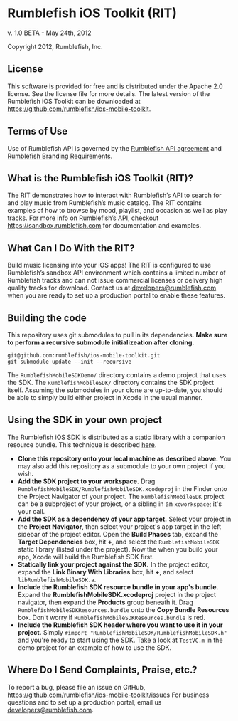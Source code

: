 # Rumblefish iOS Toolkit (RIT)

v. 1.0 BETA - May 24th, 2012

Copyright 2012, Rumblefish, Inc.

## License

This software is provided for free and is distributed under the Apache 2.0 license. See the license file for more details. The latest version of the Rumblefish iOS Toolkit can be downloaded at https://github.com/rumblefish/ios-mobile-toolkit.

## Terms of Use

Use of Rumblefish API is governed by the [Rumblefish API agreement](https://sandbox.rumblefish.com/agreement) and [Rumblefish Branding Requirements](https://sandbox.rumblefish.com/branding).

## What is the Rumblefish iOS Toolkit (RIT)?

The RIT demonstrates how to interact with Rumblefish’s API to search for and play music from Rumblefish’s music catalog. The RIT contains examples of how to browse by mood, playlist, and occasion as well as play tracks. For more info on Rumblefish’s API, checkout https://sandbox.rumblefish.com for documentation and examples.

## What Can I Do With the RIT?

Build music licensing into your iOS apps! The RIT is configured to use Rumblefish’s sandbox API environment which contains a limited number of Rumblefish tracks and can not issue commercial licenses or delivery high quality tracks for download. Contact us at developers@rumblefish.com when you are ready to set up a production portal to enable these features.

## Building the code

This repository uses git submodules to pull in its dependencies. **Make sure to perform a recursive submodule initializeation after cloning.**

    git@github.com:rumblefish/ios-mobile-toolkit.git
    git submodule update --init --recursive
    

The `RumblefishMobileSDKDemo/` directory contains a demo project that uses the SDK. The `RumblefishMobileSDK/` directory contains the SDK project itself. Assuming the submodules in your clone are up-to-date, you should be able to simply build either project in Xcode in the usual manner.

## Using the SDK in your own project

The Rumblefish iOS SDK is distributed as a static library with a companion resource bundle. This technique is described [here](http://www.galloway.me.uk/tutorials/ios-library-with-resources/).

- **Clone this repository onto your local machine as described above.** You may also add this repository as a submodule to your own project if you wish.
- **Add the SDK project to your workspace.** Drag `RumblefishMobileSDK/RumblefishMobileSDK.xcodeproj` in the Finder onto the Project Navigator of your project. The `RumblefishMobileSDK` project can be a subproject of your project, or a sibling in an `xcworkspace`; it's your call.
- **Add the SDK as a dependency of your app target.**
Select your project in the **Project Navigator**, then select your project's app target in the left sidebar of the project editor. Open the **Build Phases** tab, expand the **Target Dependencies** box, hit **+**, and select the `RumblefishMobileSDK` static library (listed under the project). Now the when you build your app, Xcode will build the Rumblefish SDK first.
- **Statically link your project against the SDK.** In the project editor, expand the **Link Binary With Libraries** box, hit **+**, and select `libRumblefishMobileSDK.a`.
- **Include the Rumblefish SDK resource bundle in your app's bundle.** Expand the **RumblefishMobileSDK.xcodeproj** project in the project navigator, then expand the **Products** group beneath it. Drag `RumblefishMobileSDKResources.bundle` onto the **Copy Bundle Resources** box. Don't worry if `RumblefishMobileSDKResources.bundle` is red.
- **Include the Rumblefish SDK header where you want to use it in your project.** Simply `#import "RumblefishMobileSDK/RumblefishMobileSDK.h"` and you're ready to start using the SDK. Take a look at `TestVC.m` in the demo project for an example of how to use the SDK.

## Where Do I Send Complaints, Praise, etc.?

To report a bug, please file an issue on GitHub, https://github.com/rumblefish/ios-mobile-toolkit/issues
For business questions and to set up a production portal, email us developers@rumblefish.com.


